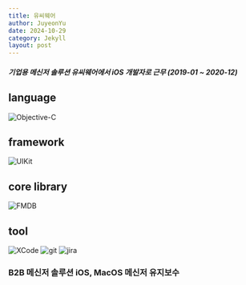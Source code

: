 ```yaml
---
title: 유씨웨어
author: JuyeonYu
date: 2024-10-29
category: Jekyll
layout: post
---
```


##### 기업용 메신저 솔루션 유씨웨어에서 iOS 개발자로 근무 (2019-01 ~ 2020-12)

language
----
![Objective-C](https://img.shields.io/badge/OBJECTIVE--C-233A95E3.svg?style=for-the-badge&logo=apple&logoColor=white)

framework
----
![UIKit](https://img.shields.io/badge/UIkit-000000?style=for-the-badge&logo=ios&logoColor=white)

core library
----
![FMDB](https://img.shields.io/badge/FMDB-003B57.svg?style=for-the-badge&logo=sqlite&logoColor=white)

tool
----
![XCode](https://img.shields.io/badge/XCode-147EFB.svg?style=for-the-badge&logo=xcode&logoColor=white)
![git](https://img.shields.io/badge/git-F05032.svg?style=for-the-badge&logo=git&logoColor=white)
![jira](https://img.shields.io/badge/jira-0052CC.svg?style=for-the-badge&logo=xcode&logoColor=white)


### B2B 메신저 솔루션 iOS, MacOS 메신저 유지보수